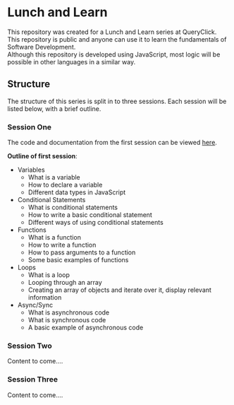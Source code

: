 # Lunch and Learn

This repository was created for a Lunch and Learn series at QueryClick.   
This repository is public and anyone can use it to learn the fundamentals of Software Development.   
Although this repository is developed using JavaScript, most logic will be possible in other languages in a similar way.

## Structure
The structure of this series is split in to three sessions. Each session will be listed below, with a brief outline.

### Session One
The code and documentation from the first session can be viewed [here](session-one). 

**Outline of first session**: 

* Variables
    * What is a variable
    * How to declare a variable
    * Different data types in JavaScript
* Conditional Statements
    * What is conditional statements
    * How to write a basic conditional statement
    * Different ways of using conditional statements
* Functions
    * What is a function
    * How to write a function
    * How to pass arguments to a function
    * Some basic examples of functions
* Loops
    * What is a loop
    * Looping through an array
    * Creating an array of objects and iterate over it, display relevant information
* Async/Sync
    * What is asynchronous code
    * What is synchronous code
    * A basic example of asynchronous code

### Session Two
Content to come....

### Session Three
Content to come....